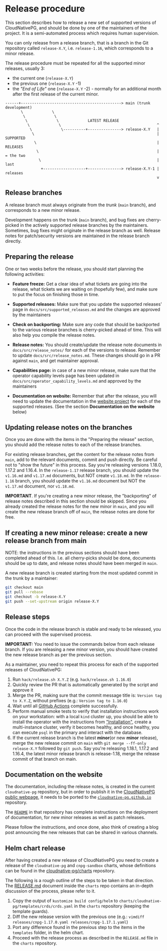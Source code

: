 # Release procedure

This section describes how to release a new set of supported versions of
CloudNativePG, and should be done by one of the maintainers of the project.  It
is a semi-automated process which requires human supervision.

You can only release from a release branch, that is a branch in the
Git repository called `release-X.Y`, i.e. `release-1.16`, which corresponds
to a minor release.

The release procedure must be repeated for all the supported minor releases,
usually 3:

- the current one (`release-X.Y`)
- the previous one (`release-X.Y` -1)
- the *"End of Life"* one (`release-X.Y` -2) - normally for an additional month
  after the first release of the current minor.

```diagram
------+---------------------------------------------> main (trunk development)
       \             \
        \             \
         \             \             LATEST RELEASE
          \             \                                           ^
           \             \----------+---------------> release-X.Y   |
            \                                                       | SUPPORTED
             \                                                      | RELEASES
              \                                                     | = the two
               \                                                    |   last
                +-------------------+---------------> release-X.Y-1 |   releases
                                                                    v
```

## Release branches

A release branch must always originate from the *trunk* (`main` branch),
and corresponds to a new minor release.

Development happens on the trunk (`main` branch), and bug fixes are
cherry-picked in the actively supported release branches by the maintainers.
Sometimes, bug fixes might originate in the release branch as well.
Release notes for patch/security versions are maintained in the release branch
directly.

## Preparing the release

One or two weeks before the release, you should start planning the following
activities:

- **Feature freeze:** Get a clear idea of what tickets are going into the
  release, what tickets we are waiting on (hopefully few), and make sure to
  put the focus on finishing those in time.

- **Supported releases:** Make sure that you update the supported releases' page
  in `docs/src/supported_releases.md` and the changes are approved by the
  maintainers

- **Check on backporting:** Make sure any code that should be backported to the
  various release branches is cherry-picked ahead of time. This will also help
  you compile the release notes.

- **Release notes:** You should create/update the release note documents in
  `docs/src/release_notes/` for each of the versions to release. Remember to
  update `docs/src/release_notes.md`.
  These changes should go in a PR against `main`, and get maintainer approval.

- **Capabilities page:** in case of a new minor release, make sure that the
  operator capability levels page has been updated in
  `docs/src/operator_capability_levels.md` and approved by the maintainers

- **Documentation on website:** Remember that after the release, you will
  need to update the documentation in the
  [website project](https://github.com/cloudnative-pg/cloudnative-pg.github.io)
  for each of the supported releases. (See the section **Documentation on the
  website** below)

<!-- TODO: we should create an issue template with a checklist for the release process -->

## Updating release notes on the branches

Once you are done with the items in the "Preparing the release" section, you
should add the release notes to each of the release branches.

For existing release branches, get the content for the release notes from
`main`, add to the relevant documents, commit and push directly.
Be careful not to "show the future" in this process.
Say you're releasing versions 1.18.0, 1.17.2 and 1.16.4. In the `release-1.17`
release branch, you should update the `v1.16.md` and `v1.17.md` documents, but
NOT create `v1.18.md`. In the `release-1.16` branch, you should update the
`v1.16.md` document but NOT the `v1.17.md` document, nor `v1.18.md`.

**IMPORTANT**. If you're creating a new minor release, the "backporting" of
release notes described in this section should be skipped. Since you already
created the release notes for the new minor in `main`, and you will create the
new release branch off of `main`, the release notes are done for free.

## If creating a new minor release: create a new release branch from main

NOTE: the instructions in the previous sections should have been completed ahead
of this. I.e. all cherry-picks should be done, documents should be up to date,
and release notes should have been merged in `main`.

A new release branch is created starting from the most updated commit in the
trunk by a maintainer:

```bash
git checkout main
git pull --rebase
git checkout -b release-X.Y
git push --set-upstream origin release-X.Y
```

## Release steps

Once the code in the release branch is stable and ready to be released, you can
proceed with the supervised process.

**IMPORTANT:** You need to issue the commands below from each release branch.
If you are releasing a new minor version, you should have created the new
release branch as per the previous section.

As a maintainer, you need to repeat this process for each of the supported
releases of CloudNativePG:

1. Run `hack/release.sh X.Y.Z` (e.g. `hack/release.sh 1.16.0`)
2. Quickly review the PR that is automatically generated by the script and
   approve it
3. Merge the PR, making sure that the commit message title is:
   `Version tag to X.Y.Z`, without prefixes (e.g.: `Version tag to 1.16.0`)
4. Wait until all [GitHub Actions](https://github.com/cloudnative-pg/cloudnative-pg/actions)
   complete successfully.
5. Perform manual smoke tests to verify that installation instructions work on
   your workstation: with a local `kind` cluster up, you should be able to
   install the operator with the instructions from
   ["Installation"](../docs/src/installation_upgrade.md),
   create a multi-instance cluster, verify it becomes
   healthy, and once healthy, you can execute `psql` in the primary and interact
   with the database.
6. If the current release branch is the latest **minor**(or new **minor** release), merge the
   new release commit on `main` with `git merge --ff-only release-X.Y` followed by `git push`.
   Say you're releasing 1.18.1, 1.17.2 and 1.16.4, the latest minor release branch is 
   release-1.18, merge the release commit of that branch on main. 

## Documentation on the website

The documentation, including the release notes, is created in the current `cloudnative-pg` repository, but in order to publish it in the
[CloudNativePG public webpage](https://cloudnative-pg.io), it needs to be ported
to the [`cloudnative-pg.github.io`](https://github.com/cloudnative-pg/cloudnative-pg.github.io)
repository.

The [`README`](https://github.com/cloudnative-pg/cloudnative-pg.github.io#readme)
in that repository has complete instructions on the deployment of documentation,
for new minor releases as well as patch releases.

Please follow the instructions, and once done, also think of creating a blog
post announcing the new releases that can be shared in various channels.

## Helm chart release

After having created a new release of CloudNativePG you need to create a release
of the `cloudnative-pg` and `cnpg-sandbox` charts, whose definitions can be
found in the [cloudnative-pg/charts](https://github.com/cloudnative-pg/charts)
repository.

The following is a rough outline of the steps to be taken in that direction. The
[RELEASE.md](https://github.com/cloudnative-pg/charts/blob/main/RELEASE.md)
document inside the `charts` repo contains an in-depth discussion of the
process, please refer to it.

1. Copy the output of `kustomize build config/helm` to `charts/cloudnative-pg/templates/crds/crds.yaml`
   in the `charts` repository (keeping the template guards).
2. Diff the new release version with the previous one
   (e.g.: `vimdiff releases/cnpg-1.17.0.yaml releases/cnpg-1.17.1.yaml`)
3. Port any difference found in the previous step to the items in the
   `templates` folder, in the helm chart.
4. Proceed with the release process as described in the `RELEASE.md`
   file in the `charts` repository.
